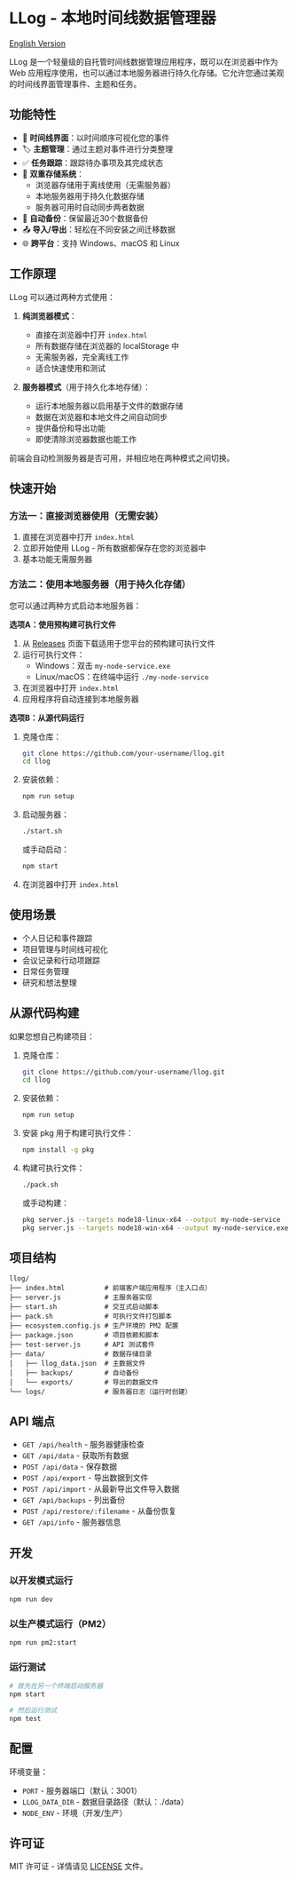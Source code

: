 # LLog - 本地时间线数据管理器

[English Version](README.md)

LLog 是一个轻量级的自托管时间线数据管理应用程序，既可以在浏览器中作为 Web 应用程序使用，也可以通过本地服务器进行持久化存储。它允许您通过美观的时间线界面管理事件、主题和任务。

## 功能特性

- 📅 **时间线界面**：以时间顺序可视化您的事件
- 🏷️ **主题管理**：通过主题对事件进行分类整理
- ✅ **任务跟踪**：跟踪待办事项及其完成状态
- 💾 **双重存储系统**：
  - 浏览器存储用于离线使用（无需服务器）
  - 本地服务器用于持久化数据存储
  - 服务器可用时自动同步两者数据
- 🔄 **自动备份**：保留最近30个数据备份
- 📤 **导入/导出**：轻松在不同安装之间迁移数据
- 🌐 **跨平台**：支持 Windows、macOS 和 Linux

## 工作原理

LLog 可以通过两种方式使用：

1. **纯浏览器模式**：
   - 直接在浏览器中打开 `index.html`
   - 所有数据存储在浏览器的 localStorage 中
   - 无需服务器，完全离线工作
   - 适合快速使用和测试

2. **服务器模式**（用于持久化本地存储）：
   - 运行本地服务器以启用基于文件的数据存储
   - 数据在浏览器和本地文件之间自动同步
   - 提供备份和导出功能
   - 即使清除浏览器数据也能工作

前端会自动检测服务器是否可用，并相应地在两种模式之间切换。

## 快速开始

### 方法一：直接浏览器使用（无需安装）

1. 直接在浏览器中打开 `index.html`
2. 立即开始使用 LLog - 所有数据都保存在您的浏览器中
3. 基本功能无需服务器

### 方法二：使用本地服务器（用于持久化存储）

您可以通过两种方式启动本地服务器：

**选项A：使用预构建可执行文件**
1. 从 [Releases](https://github.com/your-username/llog/releases) 页面下载适用于您平台的预构建可执行文件
2. 运行可执行文件：
   - Windows：双击 `my-node-service.exe`
   - Linux/macOS：在终端中运行 `./my-node-service`
3. 在浏览器中打开 `index.html`
4. 应用程序将自动连接到本地服务器

**选项B：从源代码运行**
1. 克隆仓库：
   ```bash
   git clone https://github.com/your-username/llog.git
   cd llog
   ```

2. 安装依赖：
   ```bash
   npm run setup
   ```

3. 启动服务器：
   ```bash
   ./start.sh
   ```
   或手动启动：
   ```bash
   npm start
   ```

4. 在浏览器中打开 `index.html`

## 使用场景

- 个人日记和事件跟踪
- 项目管理与时间线可视化
- 会议记录和行动项跟踪
- 日常任务管理
- 研究和想法整理

## 从源代码构建

如果您想自己构建项目：

1. 克隆仓库：
   ```bash
   git clone https://github.com/your-username/llog.git
   cd llog
   ```

2. 安装依赖：
   ```bash
   npm run setup
   ```

3. 安装 pkg 用于构建可执行文件：
   ```bash
   npm install -g pkg
   ```

4. 构建可执行文件：
   ```bash
   ./pack.sh
   ```
   或手动构建：
   ```bash
   pkg server.js --targets node18-linux-x64 --output my-node-service
   pkg server.js --targets node18-win-x64 --output my-node-service.exe
   ```

## 项目结构

```
llog/
├── index.html          # 前端客户端应用程序（主入口点）
├── server.js           # 主服务器实现
├── start.sh            # 交互式启动脚本
├── pack.sh             # 可执行文件打包脚本
├── ecosystem.config.js # 生产环境的 PM2 配置
├── package.json        # 项目依赖和脚本
├── test-server.js      # API 测试套件
├── data/               # 数据存储目录
│   ├── llog_data.json  # 主数据文件
│   ├── backups/        # 自动备份
│   └── exports/        # 导出的数据文件
└── logs/               # 服务器日志（运行时创建）
```

## API 端点

- `GET /api/health` - 服务器健康检查
- `GET /api/data` - 获取所有数据
- `POST /api/data` - 保存数据
- `POST /api/export` - 导出数据到文件
- `POST /api/import` - 从最新导出文件导入数据
- `GET /api/backups` - 列出备份
- `POST /api/restore/:filename` - 从备份恢复
- `GET /api/info` - 服务器信息

## 开发

### 以开发模式运行

```bash
npm run dev
```

### 以生产模式运行（PM2）

```bash
npm run pm2:start
```

### 运行测试

```bash
# 首先在另一个终端启动服务器
npm start

# 然后运行测试
npm test
```

## 配置

环境变量：
- `PORT` - 服务器端口（默认：3001）
- `LLOG_DATA_DIR` - 数据目录路径（默认：./data）
- `NODE_ENV` - 环境（开发/生产）

## 许可证

MIT 许可证 - 详情请见 [LICENSE](LICENSE) 文件。